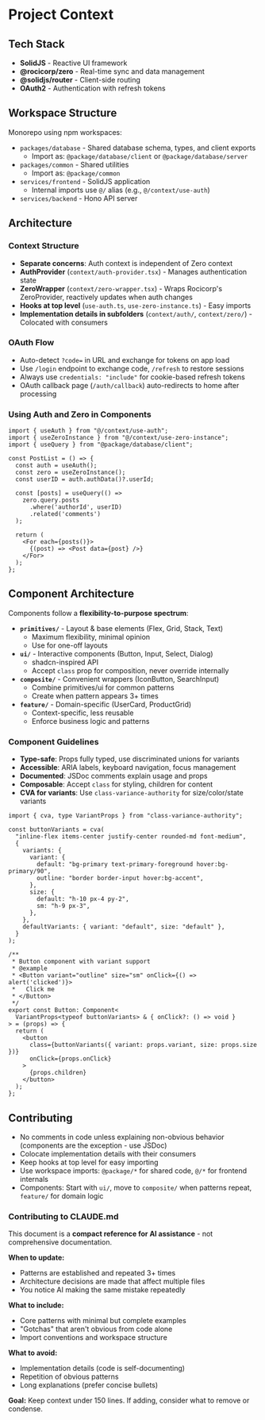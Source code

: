 # Project Context

## Tech Stack
- **SolidJS** - Reactive UI framework
- **@rocicorp/zero** - Real-time sync and data management
- **@solidjs/router** - Client-side routing
- **OAuth2** - Authentication with refresh tokens

## Workspace Structure

Monorepo using npm workspaces:

- `packages/database` - Shared database schema, types, and client exports
  - Import as: `@package/database/client` or `@package/database/server`
- `packages/common` - Shared utilities
  - Import as: `@package/common`
- `services/frontend` - SolidJS application
  - Internal imports use `@/` alias (e.g., `@/context/use-auth`)
- `services/backend` - Hono API server

## Architecture

### Context Structure
- **Separate concerns**: Auth context is independent of Zero context
- **AuthProvider** (`context/auth-provider.tsx`) - Manages authentication state
- **ZeroWrapper** (`context/zero-wrapper.tsx`) - Wraps Rocicorp's ZeroProvider, reactively updates when auth changes
- **Hooks at top level** (`use-auth.ts`, `use-zero-instance.ts`) - Easy imports
- **Implementation details in subfolders** (`context/auth/`, `context/zero/`) - Colocated with consumers

### OAuth Flow
- Auto-detect `?code=` in URL and exchange for tokens on app load
- Use `/login` endpoint to exchange code, `/refresh` to restore sessions
- Always use `credentials: "include"` for cookie-based refresh tokens
- OAuth callback page (`/auth/callback`) auto-redirects to home after processing

### Using Auth and Zero in Components
```tsx
import { useAuth } from "@/context/use-auth";
import { useZeroInstance } from "@/context/use-zero-instance";
import { useQuery } from "@package/database/client";

const PostList = () => {
  const auth = useAuth();
  const zero = useZeroInstance();
  const userID = auth.authData()?.userId;

  const [posts] = useQuery(() =>
    zero.query.posts
      .where('authorId', userID)
      .related('comments')
  );

  return (
    <For each={posts()}>
      {(post) => <Post data={post} />}
    </For>
  );
};
```

## Component Architecture

Components follow a **flexibility-to-purpose spectrum**:

- **`primitives/`** - Layout & base elements (Flex, Grid, Stack, Text)
  - Maximum flexibility, minimal opinion
  - Use for one-off layouts
- **`ui/`** - Interactive components (Button, Input, Select, Dialog)
  - shadcn-inspired API
  - Accept `class` prop for composition, never override internally
- **`composite/`** - Convenient wrappers (IconButton, SearchInput)
  - Combine primitives/ui for common patterns
  - Create when pattern appears 3+ times
- **`feature/`** - Domain-specific (UserCard, ProductGrid)
  - Context-specific, less reusable
  - Enforce business logic and patterns

### Component Guidelines

- **Type-safe**: Props fully typed, use discriminated unions for variants
- **Accessible**: ARIA labels, keyboard navigation, focus management
- **Documented**: JSDoc comments explain usage and props
- **Composable**: Accept `class` for styling, children for content
- **CVA for variants**: Use `class-variance-authority` for size/color/state variants

```tsx
import { cva, type VariantProps } from "class-variance-authority";

const buttonVariants = cva(
  "inline-flex items-center justify-center rounded-md font-medium",
  {
    variants: {
      variant: {
        default: "bg-primary text-primary-foreground hover:bg-primary/90",
        outline: "border border-input hover:bg-accent",
      },
      size: {
        default: "h-10 px-4 py-2",
        sm: "h-9 px-3",
      },
    },
    defaultVariants: { variant: "default", size: "default" },
  }
);

/**
 * Button component with variant support
 * @example
 * <Button variant="outline" size="sm" onClick={() => alert('clicked')}>
 *   Click me
 * </Button>
 */
export const Button: Component<
  VariantProps<typeof buttonVariants> & { onClick?: () => void }
> = (props) => {
  return (
    <button
      class={buttonVariants({ variant: props.variant, size: props.size })}
      onClick={props.onClick}
    >
      {props.children}
    </button>
  );
};
```

## Contributing

- No comments in code unless explaining non-obvious behavior (components are the exception - use JSDoc)
- Colocate implementation details with their consumers
- Keep hooks at top level for easy importing
- Use workspace imports: `@package/*` for shared code, `@/*` for frontend internals
- Components: Start with `ui/`, move to `composite/` when patterns repeat, `feature/` for domain logic

### Contributing to CLAUDE.md

This document is a **compact reference for AI assistance** - not comprehensive documentation.

**When to update:**
- Patterns are established and repeated 3+ times
- Architecture decisions are made that affect multiple files
- You notice AI making the same mistake repeatedly

**What to include:**
- Core patterns with minimal but complete examples
- "Gotchas" that aren't obvious from code alone
- Import conventions and workspace structure

**What to avoid:**
- Implementation details (code is self-documenting)
- Repetition of obvious patterns
- Long explanations (prefer concise bullets)

**Goal:** Keep context under 150 lines. If adding, consider what to remove or condense.
